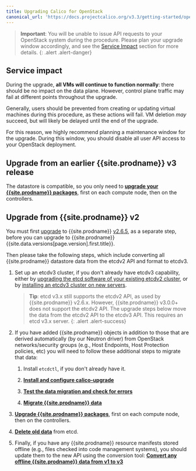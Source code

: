 ```yaml
---
title: Upgrading Calico for OpenStack
canonical_url: 'https://docs.projectcalico.org/v3.3/getting-started/openstack/upgrade/'
---
```


> **Important**: You will
> be unable to issue API requests to your OpenStack system during the
> procedure. Please plan your upgrade window accordingly, and see the
> [Service Impact](#service-impact) section for more details.
{: .alert .alert-danger}

## Service impact

During the upgrade, **all VMs will continue to function normally**:
there should be no impact on the data plane. However, control plane
traffic may fail at different points throughout the upgrade.

Generally, users should be prevented from creating or updating virtual
machines during this procedure, as these actions will fail. VM deletion
*may* succeed, but will likely be delayed until the end of the upgrade.

For this reason, we highly recommend planning a maintenance window for
the upgrade. During this window, you should disable all user API access
to your OpenStack deployment.

## Upgrade from an earlier {{site.prodname}} v3 release

The datastore is compatible, so you only need to **[upgrade your {{site.prodname}}
packages](/{{page.version}}/getting-started/openstack/upgrade/upgrade)**, first on each
compute node, then on the controllers.

## Upgrade from {{site.prodname}} v2

You must first [upgrade](/v2.6/getting-started/openstack/upgrade) to {{site.prodname}}
[v2.6.5](https://github.com/projectcalico/calico/releases), as a separate step, before you can
upgrade to {{site.prodname}} {{site.data.versions[page.version].first.title}}.

Then please take the following steps, which include converting all {{site.prodname}}
datastore data from the etcdv2 API and format to etcdv3.

1. Set up an etcdv3 cluster, if you don't already have etcdv3 capability, either by [upgrading the etcd software of your existing etcdv2 cluster](https://coreos.com/etcd/docs/latest/upgrades/upgrade_3_0.html), or by [installing an etcdv3 cluster on new servers](https://coreos.com/etcd/docs/latest/op-guide/clustering.html).

   > **Tip**: etcd v3.x still supports the etcdv2 API, as used by {{site.prodname}} v2.6.x.
   > However, {{site.prodname}} v3.0.0+ does not support the etcdv2 API.  The upgrade steps below
   > move the data from the etcdv2 API to the etcdv3 API.  This requires an etcd v3.x server.
   {: .alert .alert-success}

1. If you have added {{site.prodname}} objects in addition to those that are derived automatically (by our Neutron driver) from OpenStack networks/security groups (e.g., Host Endpoints, Host Protection policies, etc) you will need to follow these additional steps to migrate that data:

    1. Install `etcdctl`, if you don't already have it.

    1. **[Install and configure calico-upgrade](/{{page.version}}/getting-started/openstack/upgrade/setup)**

    1. **[Test the data migration and check for errors](/{{page.version}}/getting-started/openstack/upgrade/test)**

    1. **[Migrate {{site.prodname}} data](/{{page.version}}/getting-started/openstack/upgrade/migrate)**

1. **[Upgrade {{site.prodname}} packages](/{{page.version}}/getting-started/openstack/upgrade/upgrade)**, first on each compute node, then on the controllers.

1. **[Delete old data](/{{page.version}}/getting-started/openstack/upgrade/delete#deleting-calico-data-from-etcdv2-after-a-successful-migration-and-upgrade)** from etcd.

1. Finally, if you have any {{site.prodname}} resource manifests stored offline (e.g., files checked into code management systems), you should update them to the new API using the conversion tool:
  **[Convert any offline {{site.prodname}} data from v1 to v3](/{{page.version}}/getting-started/openstack/upgrade/convert)**
